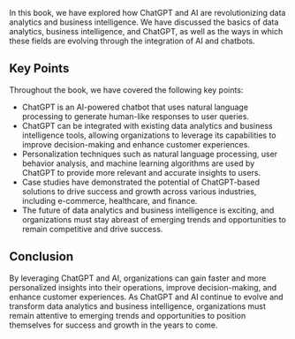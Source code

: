 
In this book, we have explored how ChatGPT and AI are revolutionizing data analytics and business intelligence. We have discussed the basics of data analytics, business intelligence, and ChatGPT, as well as the ways in which these fields are evolving through the integration of AI and chatbots.

Key Points
----------

Throughout the book, we have covered the following key points:

* ChatGPT is an AI-powered chatbot that uses natural language processing to generate human-like responses to user queries.
* ChatGPT can be integrated with existing data analytics and business intelligence tools, allowing organizations to leverage its capabilities to improve decision-making and enhance customer experiences.
* Personalization techniques such as natural language processing, user behavior analysis, and machine learning algorithms are used by ChatGPT to provide more relevant and accurate insights to users.
* Case studies have demonstrated the potential of ChatGPT-based solutions to drive success and growth across various industries, including e-commerce, healthcare, and finance.
* The future of data analytics and business intelligence is exciting, and organizations must stay abreast of emerging trends and opportunities to remain competitive and drive success.

Conclusion
----------

By leveraging ChatGPT and AI, organizations can gain faster and more personalized insights into their operations, improve decision-making, and enhance customer experiences. As ChatGPT and AI continue to evolve and transform data analytics and business intelligence, organizations must remain attentive to emerging trends and opportunities to position themselves for success and growth in the years to come.
